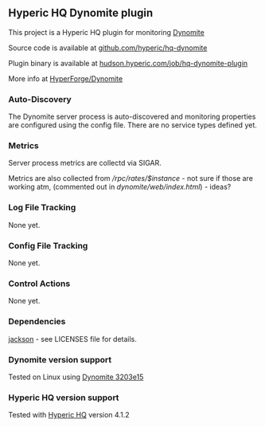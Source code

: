 ## Hyperic HQ Dynomite plugin

This project is a Hyperic HQ plugin for monitoring [Dynomite](http://wiki.github.com/cliffmoon/dynomite)

Source code is available at [github.com/hyperic/hq-dynomite](http://github.com/hyperic/hq-dynomite)

Plugin binary is available at [hudson.hyperic.com/job/hq-dynomite-plugin](http://hudson.hyperic.com/job/hq-dynomite-plugin/)

More info at [HyperForge/Dynomite](http://support.hyperic.com/display/hypcomm/Dynomite)

### Auto-Discovery

The Dynomite server process is auto-discovered and monitoring properties are configured
using the config file.  There are no service types defined yet.

### Metrics

Server process metrics are collectd via SIGAR.

Metrics are also collected from */rpc/rates/$instance* - not sure if those are working atm,
(commented out in *dynomite/web/index.html*) - ideas?

### Log File Tracking

None yet.

### Config File Tracking

None yet.

### Control Actions

None yet.

### Dependencies

[jackson](http://jackson.codehaus.org/) - see LICENSES file for details.

### Dynomite version support

Tested on Linux using [Dynomite 3203e15](http://github.com/cliffmoon/dynomite/tree/master)

### Hyperic HQ version support

Tested with [Hyperic HQ](http://www.hyperic.com/) version 4.1.2

